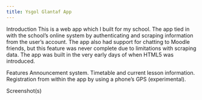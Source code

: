 ```yaml
---
title: Ysgol Glantaf App
---
```


Introduction
This is a web app which I built for my school. The app tied in with the school’s online system by authenticating and scraping information from the user’s account. The app also had support for chatting to Moodle friends, but this feature was never complete due to limitations with scraping data. The app was built in the very early days of when HTML5 was introduced.

Features
Announcement system.
Timetable and current lesson information.
Registration from within the app by using a phone’s GPS (experimental).
 

Screenshot(s)